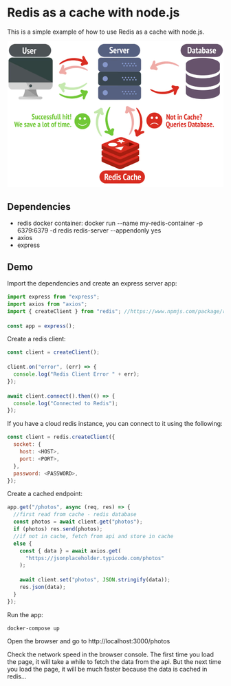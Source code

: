 # Redis as a cache with node.js

This is a simple example of how to use Redis as a cache with node.js.

![Redis cache](redis-cache.png)

## Dependencies

- redis
  docker container: docker run --name my-redis-container -p 6379:6379 -d redis redis-server --appendonly yes
- axios
- express

## Demo

Import the dependencies and create an express server app:

```js
import express from "express";
import axios from "axios";
import { createClient } from "redis"; //https://www.npmjs.com/package/redis

const app = express();
```

Create a redis client:

```js
const client = createClient();

client.on("error", (err) => {
  console.log("Redis Client Error " + err);
});

await client.connect().then(() => {
  console.log("Connected to Redis");
});
```

If you have a cloud redis instance, you can connect to it using the following:

```js
const client = redis.createClient({
  socket: {
    host: <HOST>,
    port: <PORT>,
  },
  password: <PASSWORD>,
});
```

Create a cached endpoint:

```js
app.get("/photos", async (req, res) => {
  //first read from cache - redis database
  const photos = await client.get("photos");
  if (photos) res.send(photos);
  //if not in cache, fetch from api and store in cache
  else {
    const { data } = await axios.get(
      "https://jsonplaceholder.typicode.com/photos"
    );

    await client.set("photos", JSON.stringify(data));
    res.json(data);
  }
});
```

Run the app:

```
docker-compose up
```

Open the browser and go to http://localhost:3000/photos

Check the network speed in the browser console. The first time you load the page, it will take a while to fetch the data from the api. But the next time you load the page, it will be much faster because the data is cached in redis...
